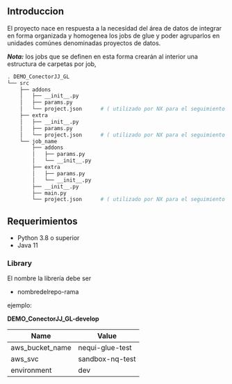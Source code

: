## Introduccion
El proyecto nace en respuesta a la necesidad del área de datos de integrar en forma organizada y homogenea los jobs de glue
y poder agruparlos en unidades comúnes denominadas proyectos de datos.

**_Nota:_** los jobs que se definen en esta forma crearán al interior una estructura de carpetas por job,

```bash
. DEMO_ConectorJJ_GL
└── src
    ├── addons
    │   ├── __init__.py
    │   ├── params.py
    │   └── project.json      # ( utilizado por NX para el seguimiento de este directorio)
    ├── extra
    │   ├── __init__.py
    │   ├── params.py
    │   └── project.json      # ( utilizado por NX para el seguimiento de este directorio)
    └── job_name
        ├── addons
        │   ├── params.py
        │   └── __init__.py
        ├── extra
        │   ├── params.py
        │   └── __init__.py
        ├── __init__.py
        ├── main.py
        └── project.json      # ( utilizado por NX para el seguimiento de este directorio)
```

## Requerimientos

- Python 3.8 o superior
- Java 11

### Library

El nombre la librería debe ser

- nombredelrepo-rama

ejemplo:

**DEMO_ConectorJJ_GL-develop**

| Name            | Value           |
|-----------------|-----------------|
| aws_bucket_name | nequi-glue-test |
| aws_svc         | sandbox-nq-test |
| environment     | dev             |

